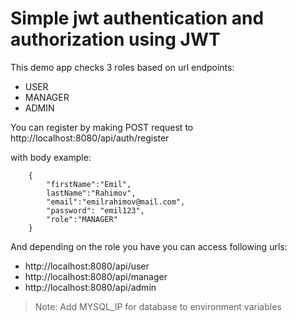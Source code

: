 # Simple jwt authentication and authorization using JWT

This demo app checks 3 roles based on url endpoints:

- USER
- MANAGER
- ADMIN

You can register by making POST request to http://localhost:8080/api/auth/register

with body example:

 
        {
            "firstName":"Emil",
            lastName":"Rahimov",
            "email":"emilrahimov@mail.com",
            "password": "emil123",
            "role":"MANAGER"
        }
And depending on the role you have you can access following urls:

- http://localhost:8080/api/user
- http://localhost:8080/api/manager
- http://localhost:8080/api/admin

> Note: Add MYSQL_IP for database to environment variables
